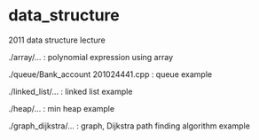 # data_structure
2011 data structure lecture

./array/... : polynomial expression using array

./queue/Bank_account 201024441.cpp : queue example

./linked_list/... : linked list example

./heap/... : min heap example

./graph_dijkstra/... : graph, Dijkstra path finding algorithm example
